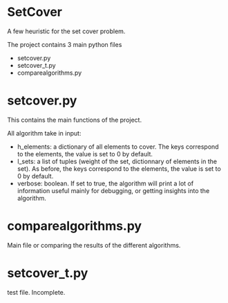 # SetCover
A few heuristic for the set cover problem.

The project contains 3 main python files
- setcover.py
- setcover_t.py
- comparealgorithms.py

# setcover.py
This contains the main functions of the project.

All algorithm take in input:
- h_elements: a dictionary of all elements to cover. The keys correspond to the elements, the value is set to 0 by default.
- l_sets: a list of tuples (weight of the set, dictionnary of elements in the set). As before, the keys correspond to the elements, the value is set to 0 by default.
- verbose: boolean. If set to true, the algorithm will print a lot of information useful mainly for debugging, or getting insights into the algorithm.

# comparealgorithms.py
Main file or comparing the results of the different algorithms.

# setcover_t.py
test file. Incomplete.


